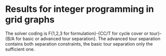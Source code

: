 # Results for integer programming in grid graphs

The solver coding is F{1,2,3 for formulation}-{CC/T for cycle cover or tour}-{B/A for basic or advanced tour separation}.
The advanced tour separation contains both separation constraints, the basic tour separation only the sufficient one.
